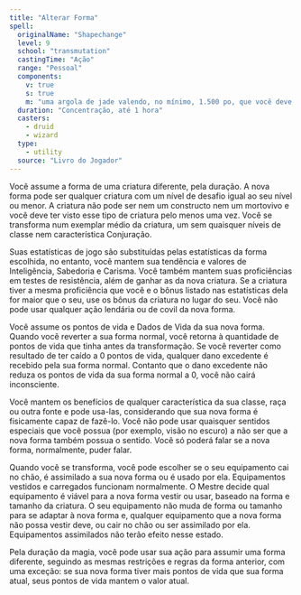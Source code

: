 ```yaml
---
title: "Alterar Forma"
spell:
  originalName: "Shapechange"
  level: 9
  school: "transmutation"
  castingTime: "Ação"
  range: "Pessoal"
  components:
    v: true
    s: true
    m: "uma argola de jade valendo, no mínimo, 1.500 po, que você deve colocar na sua cabeça antes de conjurar a magia"
  duration: "Concentração, até 1 hora"
  casters:
    - druid
    - wizard
  type:
    - utility
  source: "Livro do Jogador"
---
```


Você assume a forma de uma criatura diferente, pela duração. A nova forma pode ser qualquer criatura com um nível de desafio igual ao seu nível ou menor. A criatura não pode ser nem um constructo nem um mortovivo e você deve ter visto esse tipo de criatura pelo menos uma vez. Você se transforma num exemplar médio da criatura, um sem quaisquer níveis de classe nem característica Conjuração.

Suas estatísticas de jogo são substituídas pelas estatísticas da forma escolhida, no entanto, você mantem sua tendência e valores de Inteligência, Sabedoria e Carisma. Você também mantem suas proficiências em testes de resistência, além de ganhar as da nova criatura. Se a criatura tiver a mesma proficiência que você e o bônus listado nas estatísticas dela for maior que o seu, use os bônus da criatura no lugar do seu. Você não pode usar qualquer ação lendária ou de covil da nova forma.

Você assume os pontos de vida e Dados de Vida da sua nova forma. Quando você reverter a sua forma normal, você retorna à quantidade de pontos de vida que tinha antes da transformação. Se você reverter como resultado de ter caído a 0 pontos de vida, qualquer dano excedente é recebido pela sua forma normal. Contanto que o dano excedente não reduza os pontos de vida da sua forma normal a 0, você não cairá inconsciente.

Você mantem os benefícios de qualquer característica da sua classe, raça ou outra fonte e pode usa-las, considerando que sua nova forma é fisicamente capaz de fazê-lo. Você não pode usar quaisquer sentidos especiais que você possua (por exemplo, visão no escuro) a não ser que a nova forma também possua o sentido. Você só poderá falar se a nova forma, normalmente, puder falar.

Quando você se transforma, você pode escolher se o seu equipamento cai no chão, é assimilado a sua nova forma ou é usado por ela. Equipamentos vestidos e carregados funcionam normalmente. O Mestre decide qual equipamento é viável para a nova forma vestir ou usar, baseado na forma e tamanho da criatura. O seu equipamento não muda de forma ou tamanho para se adaptar à nova forma e, qualquer equipamento que a nova forma não possa vestir deve, ou cair no chão ou ser assimilado por ela. Equipamentos assimilados não terão efeito nesse estado.

Pela duração da magia, você pode usar sua ação para assumir uma forma diferente, seguindo as mesmas restrições e regras da forma anterior, com uma exceção: se sua nova forma tiver mais pontos de vida que sua forma atual, seus pontos de vida mantem o valor atual.
